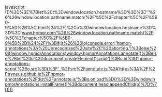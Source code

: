 javascript:(()%3D%3E%7Blet%20t%3Dwindow.location.hostname%3D%3D%3D''%26%26window.location.pathname.match(%2F%5C%2Fchapter%5C%2F%5B0-9%5D%2B%5C.html%24%2F)%2Co%3Dwindow.location.hostname%3D%3D%3D'www.hpmor.com'%26%26window.location.pathname.match(%2F%5C%2Fchapter%5C%2F%5B0-9%5D%2B%24%2F)%3Bif(!t%26%26!o)console.error('hpmor-annotations%3A%20Unrecognized%20site%2C%20aborting.')%3Belse%20if(window.hpmorAnnotations)window.hpmorAnnotations.annotate()%3Belse%7Blet%20o%3Ddocument.createElement('script')%3Bo.id%3D'hpmor-annotations-script'%3Bo.src%3Dt%3F'..%2Fsrc%2Fannotate.js'%3A'https%3A%2F%2Ftryneus.github.io%2Fhpmor-annotations%2Fdist%2Fannotate.js'%3Bo.onload%3D()%3D%3Ewindow.hpmorAnnotations.installFrame()%3Bdocument.head.appendChild(o)%7D%7D)()